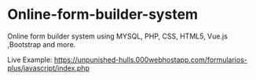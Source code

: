 # Online-form-builder-system
Online form builder system using MYSQL, PHP, CSS, HTML5, Vue.js ,Bootstrap and more.

Live Example: https://unpunished-hulls.000webhostapp.com/formularios-plus/javascript/index.php
